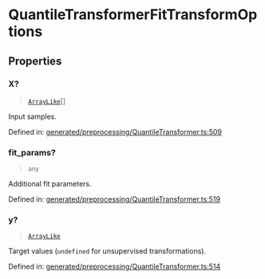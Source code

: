 # QuantileTransformerFitTransformOptions

## Properties

### X?

> [`ArrayLike`](../types/ArrayLike.md)[]

Input samples.

Defined in:  [generated/preprocessing/QuantileTransformer.ts:509](https://github.com/transitive-bullshit/scikit-learn-ts/blob/b59c1ff/packages/sklearn/src/generated/preprocessing/QuantileTransformer.ts#L509)

### fit\_params?

> `any`

Additional fit parameters.

Defined in:  [generated/preprocessing/QuantileTransformer.ts:519](https://github.com/transitive-bullshit/scikit-learn-ts/blob/b59c1ff/packages/sklearn/src/generated/preprocessing/QuantileTransformer.ts#L519)

### y?

> [`ArrayLike`](../types/ArrayLike.md)

Target values (`undefined` for unsupervised transformations).

Defined in:  [generated/preprocessing/QuantileTransformer.ts:514](https://github.com/transitive-bullshit/scikit-learn-ts/blob/b59c1ff/packages/sklearn/src/generated/preprocessing/QuantileTransformer.ts#L514)
